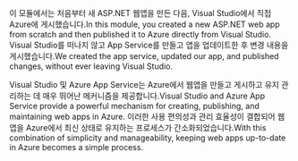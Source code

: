 <span data-ttu-id="fa442-101">이 모듈에서는 처음부터 새 ASP.NET 웹앱을 만든 다음, Visual Studio에서 직접 Azure에 게시했습니다.</span><span class="sxs-lookup"><span data-stu-id="fa442-101">In this module, you created a new ASP.NET web app from scratch and then published it to Azure directly from Visual Studio.</span></span> <span data-ttu-id="fa442-102">Visual Studio를 떠나지 않고 App Service를 만들고 앱을 업데이트한 후 변경 내용을 게시했습니다.</span><span class="sxs-lookup"><span data-stu-id="fa442-102">We created the app service, updated our app, and published changes, without ever leaving Visual Studio.</span></span>

<span data-ttu-id="fa442-103">Visual Studio 및 Azure App Service는 Azure에서 웹앱을 만들고 게시하고 유지 관리하는 데 매우 뛰어난 메커니즘을 제공합니다.</span><span class="sxs-lookup"><span data-stu-id="fa442-103">Visual Studio and Azure App Service provide a powerful mechanism for creating, publishing, and maintaining web apps in Azure.</span></span> <span data-ttu-id="fa442-104">이러한 사용 편의성과 관리 효율성이 결합되어 웹앱을 Azure에서 최신 상태로 유지하는 프로세스가 간소화되었습니다.</span><span class="sxs-lookup"><span data-stu-id="fa442-104">With this combination of simplicity and manageability, keeping web apps up-to-date in Azure becomes a simple process.</span></span>
